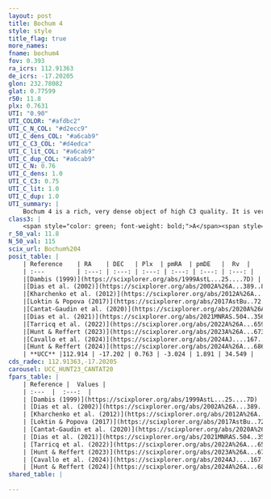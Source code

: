 ```yaml
---
layout: post
title: Bochum 4
style: style
title_flag: true
more_names: 
fname: bochum4
fov: 0.393
ra_icrs: 112.91363
de_icrs: -17.20205
glon: 232.78082
glat: 0.77599
r50: 11.8
plx: 0.7631
UTI: "0.90"
UTI_COLOR: "#afdbc2"
UTI_C_N_COL: "#d2ecc9"
UTI_C_dens_COL: "#a6cab9"
UTI_C_C3_COL: "#d4edca"
UTI_C_lit_COL: "#a6cab9"
UTI_C_dup_COL: "#a6cab9"
UTI_C_N: 0.76
UTI_C_dens: 1.0
UTI_C_C3: 0.75
UTI_C_lit: 1.0
UTI_C_dup: 1.0
UTI_summary: |
    Bochum 4 is a rich, very dense object of high C3 quality. It is very well-studied in the literature.
class3: |
    <span style="color: green; font-weight: bold;">A</span><span style="color: #FFC300; font-weight: bold;">B</span>
r_50_val: 11.8
N_50_val: 115
scix_url: Bochum%204
posit_table: |
    | Reference    | RA    | DEC   | Plx  | pmRA  | pmDE   |  Rv  |
    | :---         | :---: | :---: | :---: | :---: | :---: | :---: |
    |[Dambis (1999)](https://scixplorer.org/abs/1999AstL...25....7D) | 112.904 | -17.193 | -- | -- | -- | -- |
    |[Dias et al. (2002)](https://scixplorer.org/abs/2002A%26A...389..871D) | 112.904 | -17.193 | -- | -2.4 | 0.11 | 16.0 |
    |[Kharchenko et al. (2012)](https://scixplorer.org/abs/2012A%26A...543A.156K) | 112.905 | -17.19 | -- | -0.43 | 0.39 | -- |
    |[Loktin & Popova (2017)](https://scixplorer.org/abs/2017AstBu..72..257L) | 112.905 | -17.192 | -- | -2.462 | 0.594 | 16.0 |
    |[Cantat-Gaudin et al. (2020)](https://scixplorer.org/abs/2020A%26A...640A...1C) | 112.877 | -17.229 | 0.761 | -3.014 | 1.848 | -- |
    |[Dias et al. (2021)](https://scixplorer.org/abs/2021MNRAS.504..356D) | 112.882 | -17.216 | 0.764 | -3.019 | 1.85 | -- |
    |[Tarricq et al. (2022)](https://scixplorer.org/abs/2022A%26A...659A..59T) | 112.886 | -17.24 | 0.766 | -3.016 | 1.889 | -- |
    |[Hunt & Reffert (2023)](https://scixplorer.org/abs/2023A%26A...673A.114H) | 112.897 | -17.199 | 0.765 | -3.002 | 1.899 | 34.858 |
    |[Cavallo et al. (2024)](https://scixplorer.org/abs/2024AJ....167...12C) | 112.904 | -17.163 | 0.763 | -- | -- | -- |
    |[Hunt & Reffert (2024)](https://scixplorer.org/abs/2024A%26A...686A..42H) | 112.897 | -17.199 | 0.765 | -3.002 | 1.899 | 34.858 |
    | **UCC** |112.914 | -17.202 | 0.763 | -3.024 | 1.891 | 34.549 | 
cds_radec: 112.91363,-17.20205
carousel: UCC_HUNT23_CANTAT20
fpars_table: |
    | Reference |  Values |
    | :---  |  :---:  |
    | [Dambis (1999)](https://scixplorer.org/abs/1999AstL...25....7D) | `E_B-V_=0.188, DM0=9.27, log_age_=7.5` |
    | [Dias et al. (2002)](https://scixplorer.org/abs/2002A%26A...389..871D) | `E(B-V)=0.63, Dist=2291.0, Age=7.0` |
    | [Kharchenko et al. (2012)](https://scixplorer.org/abs/2012A%26A...543A.156K) | `e_bv=0.208, distance=870, log_age=8.41` |
    | [Loktin & Popova (2017)](https://scixplorer.org/abs/2017AstBu..72..257L) | `E(B-V)=0.19, Dmod=9.703, logt=7.567` |
    | [Cantat-Gaudin et al. (2020)](https://scixplorer.org/abs/2020A%26A...640A...1C) | `AVNN=0.39, DMNN=10.55, AgeNN=7.98` |
    | [Dias et al. (2021)](https://scixplorer.org/abs/2021MNRAS.504..356D) | `Av=0.772, Dist=1258, logage=8.525, [Fe/H]=-0.03` |
    | [Tarricq et al. (2022)](https://scixplorer.org/abs/2022A%26A...659A..59T) | `Dist=1243, logAgeNN=7.96` |
    | [Hunt & Reffert (2023)](https://scixplorer.org/abs/2023A%26A...673A.114H) | `AV50=0.462, diffAV50=0.505, MOD50=10.447, logAge50=8.395` |
    | [Cavallo et al. (2024)](https://scixplorer.org/abs/2024AJ....167...12C) | `AV50=0.66, dMod50=10.55, logAge50=8.18, [Fe/H]50=0.06` |
    | [Hunt & Reffert (2024)](https://scixplorer.org/abs/2024A%26A...686A..42H) | `MassJ=288.628` |
shared_table: |
    
---
```


